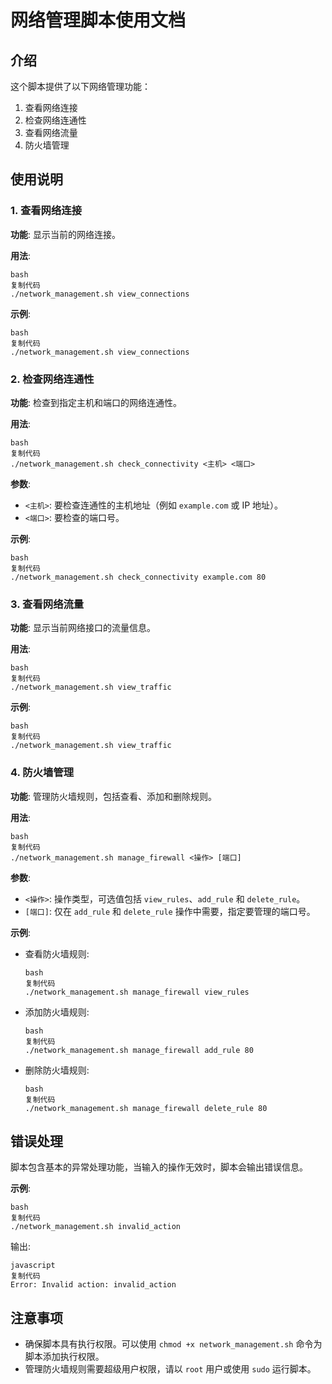 # 网络管理脚本使用文档

## 介绍

这个脚本提供了以下网络管理功能：

1. 查看网络连接
2. 检查网络连通性
3. 查看网络流量
4. 防火墙管理

## 使用说明

### 1. 查看网络连接

**功能**: 显示当前的网络连接。

**用法**:

```
bash
复制代码
./network_management.sh view_connections
```

**示例**:

```
bash
复制代码
./network_management.sh view_connections
```

### 2. 检查网络连通性

**功能**: 检查到指定主机和端口的网络连通性。

**用法**:

```
bash
复制代码
./network_management.sh check_connectivity <主机> <端口>
```

**参数**:

- `<主机>`: 要检查连通性的主机地址（例如 `example.com` 或 IP 地址）。
- `<端口>`: 要检查的端口号。

**示例**:

```
bash
复制代码
./network_management.sh check_connectivity example.com 80
```

### 3. 查看网络流量

**功能**: 显示当前网络接口的流量信息。

**用法**:

```
bash
复制代码
./network_management.sh view_traffic
```

**示例**:

```
bash
复制代码
./network_management.sh view_traffic
```

### 4. 防火墙管理

**功能**: 管理防火墙规则，包括查看、添加和删除规则。

**用法**:

```
bash
复制代码
./network_management.sh manage_firewall <操作> [端口]
```

**参数**:

- `<操作>`: 操作类型，可选值包括 `view_rules`、`add_rule` 和 `delete_rule`。
- `[端口]`: 仅在 `add_rule` 和 `delete_rule` 操作中需要，指定要管理的端口号。

**示例**:

- 查看防火墙规则:

  ```
  bash
  复制代码
  ./network_management.sh manage_firewall view_rules
  ```

- 添加防火墙规则:

  ```
  bash
  复制代码
  ./network_management.sh manage_firewall add_rule 80
  ```

- 删除防火墙规则:

  ```
  bash
  复制代码
  ./network_management.sh manage_firewall delete_rule 80
  ```

## 错误处理

脚本包含基本的异常处理功能，当输入的操作无效时，脚本会输出错误信息。

**示例**:

```
bash
复制代码
./network_management.sh invalid_action
```

输出:

```
javascript
复制代码
Error: Invalid action: invalid_action
```

## 注意事项

- 确保脚本具有执行权限。可以使用 `chmod +x network_management.sh` 命令为脚本添加执行权限。
- 管理防火墙规则需要超级用户权限，请以 `root` 用户或使用 `sudo` 运行脚本。